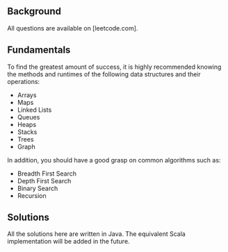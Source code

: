 ## Background
All questions are available on [leetcode.com].

## Fundamentals
To find the greatest amount of success, it is highly recommended knowing the methods and runtimes of the following data structures and their operations:
* Arrays
* Maps
* Linked Lists
* Queues
* Heaps
* Stacks
* Trees
* Graph

In addition, you should have a good grasp on common algorithms such as:
* Breadth First Search
* Depth First Search
* Binary Search
* Recursion

## Solutions
All the solutions here are written in Java. 
The equivalent Scala implementation will be added in the future.